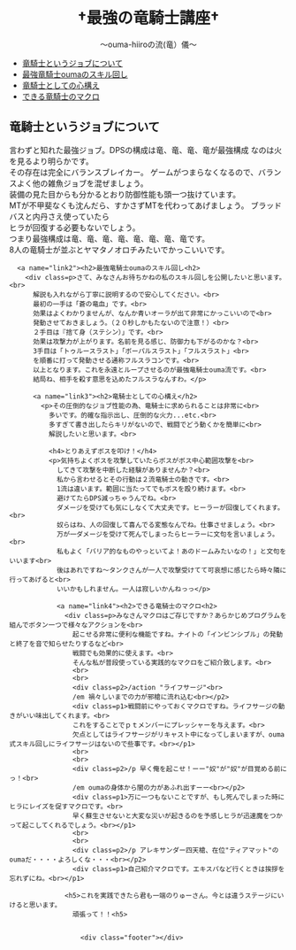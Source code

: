 <!DOCTYPE html>
<html>
  <head>
    <meta charset="utf-8">
    <title>最強の竜騎士</title>
    <link rel="stylesheet" href="stylesheet.css">
  </head>
  <body>
    <h1 class="title"><center>†最強の竜騎士講座†</center></h1>
    <div class=p><center>～ouma-hiiroの流(竜）儀～</center></p>
    <ul>
      <a href="#link"><li>竜騎士というジョブについて</li></a>
      <a href="#link2"><li>最強竜騎士oumaのスキル回し</li></a>
      <a href="#link3"><li>竜騎士としての心構え</li></a>
      <a href="#link4"><li>できる竜騎士のマクロ</li></a>
    </ul>
      <a name="link"><h2>竜騎士というジョブについて</h2>
        <p>言わずと知れた最強ジョブ。DPSの構成は竜、竜、竜、竜が最強構成
          なのは火を見るより明らかです。<br>その存在は完全にバランスブレイカー。
          ゲームがつまらなくなるので、バランスよく他の雑魚ジョブを混ぜましょう。<br>
        装備の見た目からも分かるとおり防御性能も頭一つ抜けています。<br>
        MTが不甲斐なくも沈んだら、すかさずMTを代わってあげましょう。
      ブラッドバスと内丹さえ使っていたら<br>ヒラが回復する必要もないでしょう。<br>
      つまり最強構成は竜、竜、竜、竜、竜、竜、竜、竜です。<br>
      8人の竜騎士が並ぶとヤマタノオロチみたいでかっこいいです。</p>

      <a name="link2"><h2>最強竜騎士oumaのスキル回し<h2>
        <div class=p>さて、みなさんお待ちかねの私のスキル回しを公開したいと思います。<br>
          解説も入れながら丁寧に説明するので安心してください。<br>
          最初の一手は「蒼の竜血」です。<br>
          効果はよくわかりませんが、なんか青いオーラが出て非常にかっこいいので<br>
          発動させておきましょう。（２０秒しかもたないので注意！）<br>
          ２手目は『捨て身（ステシン）」です。<br>
          効果は攻撃力が上がります。名前を見る感じ、防御力も下がるのかな？<br>
          3手目は「トゥルースラスト」「ボーパルスラスト」「フルスラスト」<br>
          を順番に打って発動させる通称フルスラコンです。<br>
          以上となります。これを永遠とループさせるのが最強竜騎士ouma流です。<br>
          結局ね、相手を殺す意思を込めたフルスラなんすわ。</p>

          <a name="link3"><h2>竜騎士としての心構え</h2>
            <p>その圧倒的なジョブ性能の為、竜騎士に求められることは非常に<br>
              多いです。的確な指示出し、圧倒的な火力...etc.<br>
              多すぎて書き出したらキリがないので、戦闘でどう動くかを簡単に<br>
              解説したいと思います。<br>

              <h4>とりあえずボスを叩け！</h4>
              <p>気持ちよくボスを攻撃していたらボスがボス中心範囲攻撃を<br>
                してきて攻撃を中断した経験がありませんか？<br>
                私から言わせるとその行動は２流竜騎士の動きです。<br>
                1流は違います。範囲に当たってでもボスを殴り続けます。<br>
                避けてたらDPS減っちゃうんでね。<br>
                ダメージを受けても気にしなくて大丈夫です。ヒーラーが回復してくれます。<br>
                奴らはね、人の回復して喜んでる変態なんでね。仕事させましょう。<br>
                万が一ダメージを受けて死んでしまったらヒーラーに文句を言いましょう。<br>
                私もよく「バリア的なものやっといてよ！あのドームみたいなの！」と文句をいいます<br>
                後はあれですね～タンクさんが一人で攻撃受けてて可哀想に感じたら時々隣に行ってあげると<br>
                いいかもしれません。一人は寂しいかんねっっ</p>

                <a name="link4"><h2>できる竜騎士のマクロ<h2>
                  <div class=p>みなさんマクロはご存じですか？あらかじめプログラムを組んでボタン一つで様々なアクションを<br>
                    起こせる非常に便利な機能ですね。ナイトの「インビンシブル」の発動と終了を音で知らせたりするなど<br>
                    戦闘でも効果的に使えます。<br>
                    そんな私が普段使っている実践的なマクロをご紹介致します。<br>
                    <br>
                    <br>
                    <div class=p2>/action "ライフサージ"<br>
                    /em 禍々しいまでの力が邪槍に流れ込む<br></p2>
                    <div class=p1>戦闘前にやっておくマクロですね。ライフサージの動きがいい味出してくれます。<br>
                    これをすることでｐｔメンバーにプレッシャーを与えます。<br>
                    欠点としてはライフサージがリキャスト中になってしまいますが、ouma式スキル回しにライフサージはないので些事です。<br></p1>
                    <br>
                    <br>
                    <div class=p2>/p 早く俺を起こせ！ーー"奴"が"奴"が目覚める前にっ！<br>
                    /em oumaの身体から闇の力があふれ出すーー<br></p2>
                    <div class=p1>万に一つもないことですが、もし死んでしまった時にヒラにレイズを促すマクロです。<br>
                    早く蘇生させないと大変な災いが起きるのを予感しヒラが迅速魔をつかって起こしてくれるでしょう。<br></p1>
                    <br>
                    <br>
                    <div class=p2>/p アレキサンダー四天槍、在位"ティアマット"のoumaだ・・・・よろしくな・・・<br></p2>
                    <div class=p1>自己紹介マクロです。エキスパなど行くときは挨拶を忘れずにね。<br></p1>

                  <h5>これを実践できたら君も一端のりゅーさん。今とは違うステージにいけると思います。
                    頑張って！！<h5>


                      <div class="footer"></div>



  </body>

</html>

